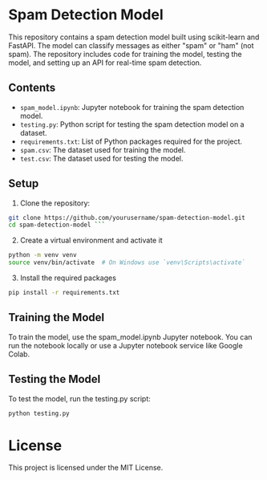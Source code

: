 # Spam Detection Model

This repository contains a spam detection model built using scikit-learn and FastAPI. The model can classify messages as either "spam" or "ham" (not spam). The repository includes code for training the model, testing the model, and setting up an API for real-time spam detection.

## Contents

- `spam_model.ipynb`: Jupyter notebook for training the spam detection model.
- `testing.py`: Python script for testing the spam detection model on a dataset.
- `requirements.txt`: List of Python packages required for the project.
- `spam.csv`: The dataset used for training the model.
- `test.csv`: The dataset used for testing the model.

## Setup

1. Clone the repository:

```bash
git clone https://github.com/yourusername/spam-detection-model.git
cd spam-detection-model ```
```
2. Create a virtual environment and activate it

```bash
python -m venv venv
source venv/bin/activate  # On Windows use `venv\Scripts\activate`
```
3. Install the required packages
```bash
pip install -r requirements.txt
```

## Training the Model
To train the model, use the spam_model.ipynb Jupyter notebook. You can run the notebook locally or use a Jupyter notebook service like Google Colab.

## Testing the Model
To test the model, run the testing.py script:

```bash
python testing.py
```

# License
This project is licensed under the MIT License.

